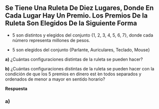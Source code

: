 ## Se Tiene Una Ruleta De Diez Lugares, Donde En Cada Lugar Hay Un Premio. Los Premios De la Ruleta Son Elegidos De la Siguiente Forma

- 5 son distintos y elegidos del conjunto {1, 2, 3, 4, 5, 6, 7}, donde cada número representa millones de pesos.

- 5 son elegidos del conjunto {Parlante, Auriculares, Teclado, Mouse}

**a)** ¿Cuántas configuraciones distintas de la ruleta se pueden hacer?

**b)** ¿Cuántas configuraciones distintas de la ruleta se pueden hacer con la condición de que los 5 premios en dinero est ́en todos separados y ordenados de menor a mayor en sentido horario?

**Respuesta**

### **a)**
